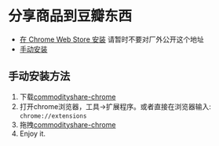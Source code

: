 分享商品到豆瓣东西
====================

- [在 Chrome Web Store 安装][webstore] 请暂时不要对厂外公开这个地址
- [手动安装][download]

手动安装方法
------------

1. 下载[commodityshare-chrome][download]
2. 打开chrome浏览器，工具->扩展程序。或者直接在浏览器输入: `chrome://extensions`
3. 拖拽[commodityshare-chrome][download]
4. Enjoy it.

[webstore]: https://chrome.google.com/webstore/detail/%E5%88%86%E4%BA%AB%E5%88%B0%E8%B1%86%E7%93%A3%E4%B8%9C%E8%A5%BF/fcanafmglffmlmjdommjcfklnilohpih
[download]: http://p.dapps.douban.com/p/6e9172cf91a74182a5972c97c773be40.crx
